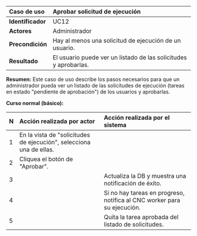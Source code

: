 | **Caso de uso**      | **Aprobar solicitud de ejecución** |
| :---        | :---        |
| **Identificador**      | UC12 |
| **Actores**      | Administrador |
| **Precondición**   | Hay al menos una solicitud de ejecución de un usuario. |
| **Resultado**   | El usuario puede ver un listado de las solicitudes y aprobarlas. |

**Resumen:**
Este caso de uso describe los pasos necesarios para que un administrador pueda ver un listado de las solicitudes de ejecución (tareas en estado "pendiente de aprobación") de los usuarios y aprobarlas.

**Curso normal (básico):**

| **N**      | **Acción realizada por actor** | **Acción realizada por el sistema** |
| :---        | :---        | :---        |
| 1      | En la vista de "solicitudes de ejecución", selecciona una de ellas. |  |
| 2      | Cliquea el botón de "Aprobar". |  |
| 3      |  | Actualiza la DB y muestra una notificación de éxito. |
| 4      |  | Si no hay tareas en progreso, notifica al CNC worker para su ejecución. |
| 5      |  | Quita la tarea aprobada del listado de solicitudes. |
